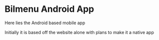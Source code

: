 # Bilmenu Android App

Here lies the Android based mobile app

Initially it is based off the website alone with plans to make it a native app
